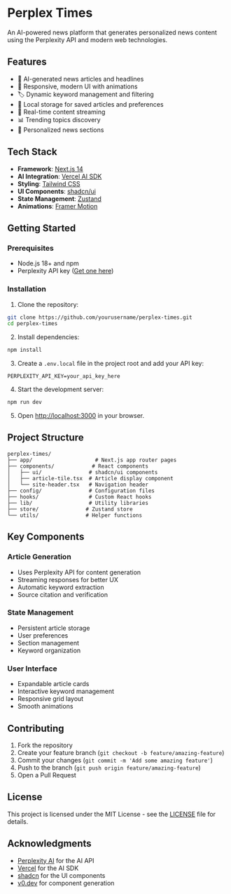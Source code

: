 # Perplex Times

An AI-powered news platform that generates personalized news content using the Perplexity API and modern web technologies.

## Features

- 🤖 AI-generated news articles and headlines
- 📱 Responsive, modern UI with animations
- 🏷️ Dynamic keyword management and filtering
- 💾 Local storage for saved articles and preferences
- 🔄 Real-time content streaming
- 📊 Trending topics discovery
- 🎯 Personalized news sections

## Tech Stack

- **Framework**: [Next.js 14](https://nextjs.org/)
- **AI Integration**: [Vercel AI SDK](https://sdk.vercel.ai/docs)
- **Styling**: [Tailwind CSS](https://tailwindcss.com/)
- **UI Components**: [shadcn/ui](https://ui.shadcn.com/)
- **State Management**: [Zustand](https://zustand-demo.pmnd.rs/)
- **Animations**: [Framer Motion](https://www.framer.com/motion/)

## Getting Started

### Prerequisites

- Node.js 18+ and npm
- Perplexity API key ([Get one here](https://docs.perplexity.ai/))

### Installation

1. Clone the repository:
```bash
git clone https://github.com/yourusername/perplex-times.git
cd perplex-times
```

2. Install dependencies:
```bash
npm install
```

3. Create a `.env.local` file in the project root and add your API key:
```env
PERPLEXITY_API_KEY=your_api_key_here
```

4. Start the development server:
```bash
npm run dev
```

5. Open [http://localhost:3000](http://localhost:3000) in your browser.

## Project Structure

```
perplex-times/
├── app/                    # Next.js app router pages
├── components/            # React components
│   ├── ui/               # shadcn/ui components
│   ├── article-tile.tsx  # Article display component
│   └── site-header.tsx   # Navigation header
├── config/               # Configuration files
├── hooks/                # Custom React hooks
├── lib/                  # Utility libraries
├── store/               # Zustand store
└── utils/               # Helper functions
```

## Key Components

### Article Generation
- Uses Perplexity API for content generation
- Streaming responses for better UX
- Automatic keyword extraction
- Source citation and verification

### State Management
- Persistent article storage
- User preferences
- Section management
- Keyword organization

### User Interface
- Expandable article cards
- Interactive keyword management
- Responsive grid layout
- Smooth animations

## Contributing

1. Fork the repository
2. Create your feature branch (`git checkout -b feature/amazing-feature`)
3. Commit your changes (`git commit -m 'Add some amazing feature'`)
4. Push to the branch (`git push origin feature/amazing-feature`)
5. Open a Pull Request

## License

This project is licensed under the MIT License - see the [LICENSE](LICENSE) file for details.

## Acknowledgments

- [Perplexity AI](https://www.perplexity.ai/) for the AI API
- [Vercel](https://vercel.com/) for the AI SDK
- [shadcn](https://twitter.com/shadcn) for the UI components
- [v0.dev](https://v0.dev/) for component generation
